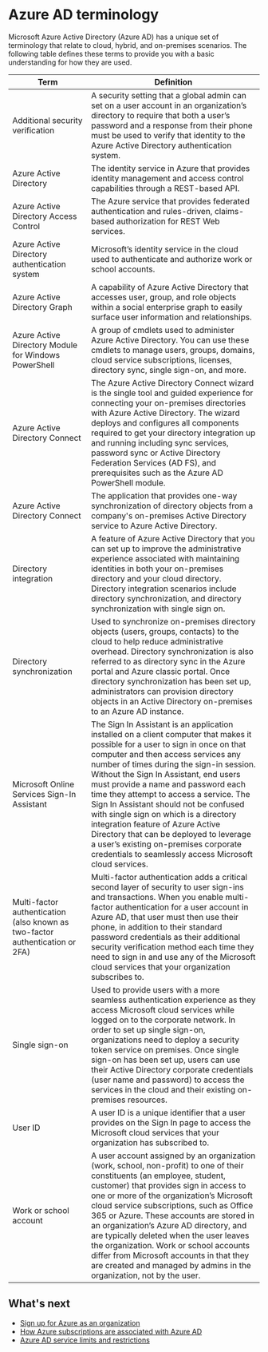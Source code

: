 <properties
	pageTitle="Azure AD terminology | Microsoft Azure"
	description="Terms and definitions related to Azure Active Directory."
	services="active-directory"
	documentationCenter=""
	authors="curtand"
	manager="femila"
	editor=""/>

<tags
	ms.service="active-directory"
	ms.workload="identity"
	ms.tgt_pltfrm="na"
	ms.devlang="na"
	ms.topic="article"
	ms.date="07/20/2016"
	ms.author="curtand"/>

# Azure AD terminology

Microsoft Azure Active Directory (Azure AD) has a unique set of terminology that relate to cloud, hybrid, and on-premises scenarios. The following table defines these terms to provide you with a basic understanding for how they are used.

 Term  | Definition
------------- | -------------
Additional security verification | A security setting that a global admin can set on a user account in an organization’s directory to require that both a user’s password and a response from their phone must be used to verify that identity to the Azure Active Directory authentication system.
Azure Active Directory | The identity service in Azure that provides identity management and access control capabilities through a REST-based API.
Azure Active Directory Access Control | The Azure service that provides federated authentication and rules-driven, claims-based authorization for REST Web services.
Azure Active Directory authentication system | Microsoft’s identity service in the cloud used to authenticate and authorize work or school accounts.
Azure Active Directory Graph | A capability of Azure Active Directory that accesses user, group, and role objects within a social enterprise graph to easily surface user information and relationships.
Azure Active Directory Module for Windows PowerShell | A group of cmdlets used to administer Azure Active Directory. You can use these cmdlets to manage users, groups, domains, cloud service subscriptions, licenses, directory sync, single sign-on, and more.
Azure Active Directory Connect | The Azure Active Directory Connect wizard is the single tool and guided experience for connecting your on-premises directories with Azure Active Directory. The wizard deploys and configures all components required to get your directory integration up and running including sync services, password sync or Active Directory Federation Services (AD FS), and prerequisites such as the Azure AD PowerShell module.
Azure Active Directory Connect | The application that provides one-way synchronization of directory objects from a company's on-premises Active Directory service to Azure Active Directory.
Directory integration | A feature of Azure Active Directory that you can set up to improve the administrative experience associated with maintaining identities in both your on-premises directory and your cloud directory. Directory integration scenarios include directory synchronization, and directory synchronization with single sign on.
Directory synchronization | Used to synchronize on-premises directory objects (users, groups, contacts) to the cloud to help reduce administrative overhead. Directory synchronization is also referred to as directory sync in the Azure portal and Azure classic portal. Once directory synchronization has been set up, administrators can provision directory objects in an Active Directory on-premises to an Azure AD instance.
Microsoft Online Services Sign-In Assistant | The Sign In Assistant is an application installed on a client computer that makes it possible for a user to sign in once on that computer and then access services any number of times during the sign-in session. Without the Sign In Assistant, end users must provide a name and password each time they attempt to access a service. The Sign In Assistant should not be confused with single sign on which is a directory integration feature of Azure Active Directory that can be deployed to leverage a user’s existing on-premises corporate credentials to seamlessly access Microsoft cloud services.
Multi-factor authentication (also known as two-factor authentication or 2FA) | Multi-factor authentication adds a critical second layer of security to user sign-ins and transactions. When you enable multi-factor authentication for a user account in Azure AD, that user must then use their phone, in addition to their standard password credentials as their additional security verification method each time they need to sign in and use any of the Microsoft cloud services that your organization subscribes to.
Single sign-on | Used to provide users with a more seamless authentication experience as they access Microsoft cloud services while logged on to the corporate network. In order to set up single sign-on, organizations need to deploy a security token service on premises. Once single sign-on has been set up, users can use their Active Directory corporate credentials (user name and password) to access the services in the cloud and their existing on-premises resources.
User ID | A user ID is a unique identifier that a user provides on the Sign In page to access the Microsoft cloud services that your organization has subscribed to.
Work or school account | A user account assigned by an organization (work, school, non-profit) to one of their constituents (an employee, student, customer) that provides sign in access to one or more of the organization’s Microsoft cloud service subscriptions, such as Office 365 or Azure. These accounts are stored in an organization’s Azure AD directory, and are typically deleted when the user leaves the organization. Work or school accounts differ from Microsoft accounts in that they are created and managed by admins in the organization, not by the user.

## What's next
- [Sign up for Azure as an organization](sign-up-organization.md)
- [How Azure subscriptions are associated with Azure AD](active-directory-how-subscriptions-associated-directory.md)
- [Azure AD service limits and restrictions](active-directory-service-limits-restrictions.md)
